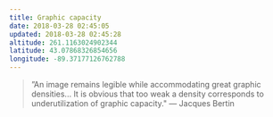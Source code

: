 ```yaml
---
title: Graphic capacity
date: 2018-03-28 02:45:05
updated: 2018-03-28 02:45:28
altitude: 261.1163024902344
latitude: 43.07868326854656
longitude: -89.37177126762788
---
```

> ”An image remains legible while accommodating great graphic densities... It is obvious that too weak a density corresponds to underutilization of graphic capacity."
> — Jacques Bertin